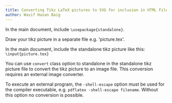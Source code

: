 ```yaml
---
title: Converting Tikz LaTeX pictures to SVG for inclusion in HTML Files
author: Wasif Hasan Baig
---
```


In the main document, include `\usepackage{standalone}`.

Draw your tikz picture in a separate file e.g. 'picture.tex'.

In the main document, include the standalone tikz picture like this: `\input{picture.tex}`

You can use `convert` class option to standalone in the standalone tikz picture
file to convert the tikz picture to an image file.
This conversion requires an external image converter.

To execute an external program, the `-shell-escape` option must be used for the
compiler executable, e.g. `pdflatex -shell-escape filename`.
Without this option no conversion is possible.